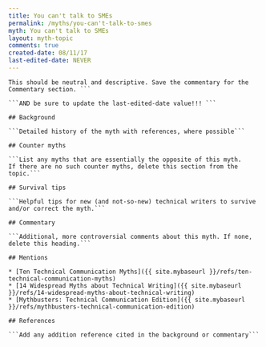 ```yaml
---
title: You can't talk to SMEs
permalink: /myths/you-can't-talk-to-smes
myth: You can't talk to SMEs
layout: myth-topic
comments: true
created-date: 08/11/17
last-edited-date: NEVER
---
```


```A summary description of the myth--no more than a line or two. 
This should be neutral and descriptive. Save the commentary for the 
Commentary section. ```

```AND be sure to update the last-edited-date value!!! ```

## Background

```Detailed history of the myth with references, where possible```

## Counter myths

```List any myths that are essentially the opposite of this myth.
If there are no such counter myths, delete this section from the topic.```

## Survival tips

```Helpful tips for new (and not-so-new) technical writers to survive and/or correct the myth.```

## Commentary

```Additional, more controversial comments about this myth. If none, delete this heading.```

## Mentions

* [Ten Technical Communication Myths]({{ site.mybaseurl }}/refs/ten-technical-communication-myths)
* [14 Widespread Myths about Technical Writing]({{ site.mybaseurl }}/refs/14-widespread-myths-about-technical-writing)
* [Mythbusters: Technical Communication Edition]({{ site.mybaseurl }}/refs/mythbusters-technical-communication-edition)

## References

```Add any addition reference cited in the background or commentary```

